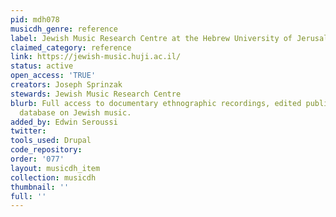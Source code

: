```yaml
---
pid: mdh078
musicdh_genre: reference
label: Jewish Music Research Centre at the Hebrew University of Jerusalem
claimed_category: reference
link: https://jewish-music.huji.ac.il/
status: active
open_access: 'TRUE'
creators: Joseph Sprinzak
stewards: Jewish Music Research Centre
blurb: Full access to documentary ethnographic recordings, edited publications and
  database on Jewish music.
added_by: Edwin Seroussi
twitter: 
tools_used: Drupal
code_repository: 
order: '077'
layout: musicdh_item
collection: musicdh
thumbnail: ''
full: ''
---
```

